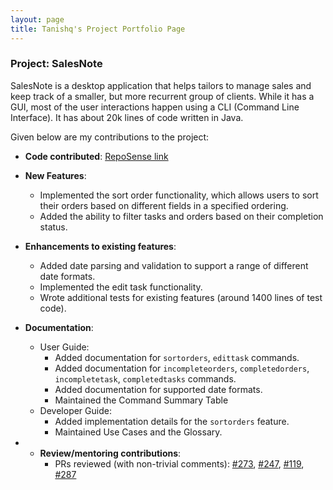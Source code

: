 ```yaml
---
layout: page
title: Tanishq's Project Portfolio Page
---
```


### Project: SalesNote

SalesNote is a desktop application that helps tailors to manage sales and keep track of a smaller, but more recurrent group of clients. 
While it has a GUI, most of the user interactions happen using a CLI (Command Line Interface). 
It has about 20k lines of code written in Java.

Given below are my contributions to the project: 

* **Code contributed**: [RepoSense link](https://nus-cs2103-ay2122s1.github.io/tp-dashboard/?search=tanishq&sort=groupTitle&sortWithin=title&timeframe=commit&mergegroup=&groupSelect=groupByRepos&breakdown=true&checkedFileTypes=docs~functional-code~test-code~other&tabOpen=true&tabType=authorship&tabAuthor=Tanishq4331&tabRepo=AY2122S1-CS2103T-W08-3%2Ftp%5Bmaster%5D&authorshipIsMergeGroup=false&authorshipFileTypes=docs~functional-code~test-code&authorshipIsBinaryFileTypeChecked=false&since=2021-09-17)

* **New Features**:
  * Implemented the sort order functionality, which allows users to sort their orders based on different fields in a specified ordering.
  * Added the ability to filter tasks and orders based on their completion status.

* **Enhancements to existing features**:
  * Added date parsing and validation to support a range of different date formats.
  * Implemented the edit task functionality.
  * Wrote additional tests for existing features (around 1400 lines of test code).

* **Documentation**:
  * User Guide:
      * Added documentation for `sortorders`, `edittask` commands.
      * Added documentation for `incompleteorders`, `completedorders`, `incompletetask`, `completedtasks` commands.
      * Added documentation for supported date formats.
      * Maintained the Command Summary Table
  * Developer Guide:
      * Added implementation details for the `sortorders` feature.
      * Maintained Use Cases and the Glossary.
      
* * **Review/mentoring contributions**:
    * PRs reviewed (with non-trivial comments): [\#273](https://github.com/AY2122S1-CS2103T-W08-3/tp/pull/273), [\#247](https://github.com/AY2122S1-CS2103T-W08-3/tp/pull/247), [\#119](https://github.com/AY2122S1-CS2103T-W08-3/tp/pull/119), [\#287](https://github.com/AY2122S1-CS2103T-W08-3/tp/pull/287)
    
